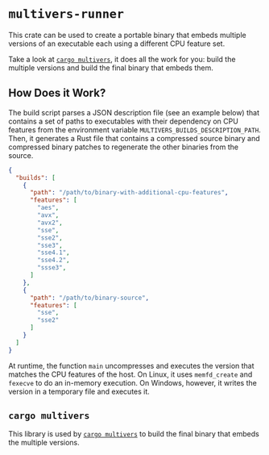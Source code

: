 # `multivers-runner`

This crate can be used to create a portable binary that embeds multiple versions of an executable each using a different CPU feature set.

Take a look at [`cargo multivers`][cargo-multivers], it does all the work for you: build the multiple versions and build the final binary that embeds them.

## How Does it Work?

The build script parses a JSON description file (see an example below) that contains a set of paths to executables with their dependency on CPU features
from the environment variable `MULTIVERS_BUILDS_DESCRIPTION_PATH`.
Then, it generates a Rust file that contains a compressed source binary and compressed binary patches to regenerate the other binaries from the source.
  
```json
{
  "builds": [
    {
      "path": "/path/to/binary-with-additional-cpu-features",
      "features": [
        "aes",
        "avx",
        "avx2",
        "sse",
        "sse2",
        "sse3",
        "sse4.1",
        "sse4.2",
        "ssse3",
      ]
    },
    {
      "path": "/path/to/binary-source",
      "features": [
        "sse",
        "sse2"
      ]
    }
  ]
}

```

At runtime, the function `main` uncompresses and executes the version that matches the CPU features of the host.
On Linux, it uses `memfd_create` and `fexecve` to do an in-memory execution.
On Windows, however, it writes the version in a temporary file and executes it.

## `cargo multivers`

This library is used by [`cargo multivers`][cargo-multivers] to build the final binary that embeds the multiple versions.

[cargo-multivers]: https://crates.io/crates/cargo-multivers
